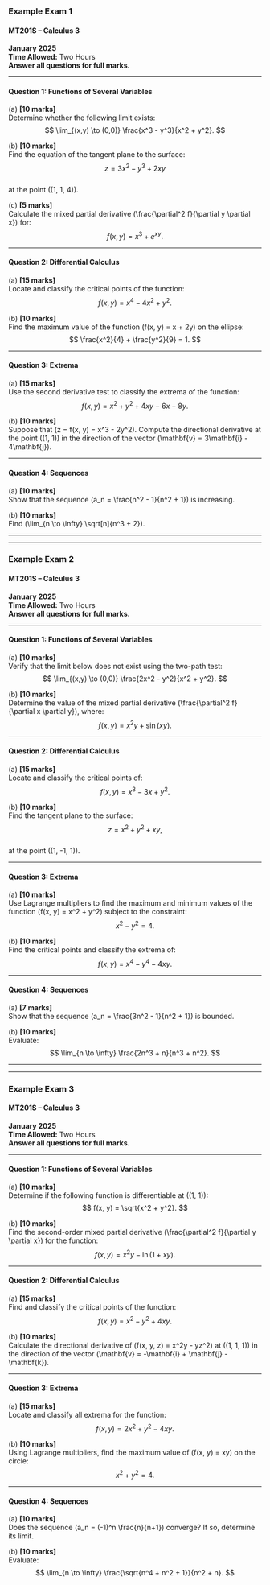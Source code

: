 ### Example Exam 1

#### MT201S – Calculus 3  
**January 2025**  
**Time Allowed:** Two Hours  
**Answer all questions for full marks.**

---

#### Question 1: Functions of Several Variables  

(a) **[10 marks]**  
Determine whether the following limit exists:  
$$
\lim_{(x,y) \to (0,0)} \frac{x^3 - y^3}{x^2 + y^2}.
$$  

(b) **[10 marks]**  
Find the equation of the tangent plane to the surface:  
$$
z = 3x^2 - y^3 + 2xy
$$  
at the point \((1, 1, 4)\).

(c) **[5 marks]**  
Calculate the mixed partial derivative \(\frac{\partial^2 f}{\partial y \partial x}\) for:  
$$
f(x, y) = x^3 + e^{xy}.
$$  

---

#### Question 2: Differential Calculus  

(a) **[15 marks]**  
Locate and classify the critical points of the function:  
$$
f(x, y) = x^4 - 4x^2 + y^2.
$$  

(b) **[10 marks]**  
Find the maximum value of the function \(f(x, y) = x + 2y\) on the ellipse:  
$$
\frac{x^2}{4} + \frac{y^2}{9} = 1.
$$  

---

#### Question 3: Extrema  

(a) **[15 marks]**  
Use the second derivative test to classify the extrema of the function:  
$$
f(x, y) = x^2 + y^2 + 4xy - 6x - 8y.
$$  

(b) **[10 marks]**  
Suppose that \(z = f(x, y) = x^3 - 2y^2\). Compute the directional derivative at the point \((1, 1)\) in the direction of the vector \(\mathbf{v} = 3\mathbf{i} - 4\mathbf{j}\).  

---

#### Question 4: Sequences  

(a) **[10 marks]**  
Show that the sequence \(a_n = \frac{n^2 - 1}{n^2 + 1}\) is increasing.  

(b) **[10 marks]**  
Find \(\lim_{n \to \infty} \sqrt[n]{n^3 + 2}\).  

---

---

### Example Exam 2

#### MT201S – Calculus 3  
**January 2025**  
**Time Allowed:** Two Hours  
**Answer all questions for full marks.**

---

#### Question 1: Functions of Several Variables  

(a) **[10 marks]**  
Verify that the limit below does not exist using the two-path test:  
$$
\lim_{(x,y) \to (0,0)} \frac{2x^2 - y^2}{x^2 + y^2}.
$$  

(b) **[10 marks]**  
Determine the value of the mixed partial derivative \(\frac{\partial^2 f}{\partial x \partial y}\), where:  
$$
f(x, y) = x^2 y + \sin(xy).
$$  

---

#### Question 2: Differential Calculus  

(a) **[15 marks]**  
Locate and classify the critical points of:  
$$
f(x, y) = x^3 - 3x + y^2.
$$  

(b) **[10 marks]**  
Find the tangent plane to the surface:  
$$
z = x^2 + y^2 + xy,
$$  
at the point \((1, -1, 1)\).  

---

#### Question 3: Extrema  

(a) **[10 marks]**  
Use Lagrange multipliers to find the maximum and minimum values of the function \(f(x, y) = x^2 + y^2\) subject to the constraint:  
$$
x^2 - y^2 = 4.
$$  

(b) **[10 marks]**  
Find the critical points and classify the extrema of:  
$$
f(x, y) = x^4 - y^4 - 4xy.
$$  

---

#### Question 4: Sequences  

(a) **[7 marks]**  
Show that the sequence \(a_n = \frac{3n^2 - 1}{n^2 + 1}\) is bounded.  

(b) **[10 marks]**  
Evaluate:  
$$
\lim_{n \to \infty} \frac{2n^3 + n}{n^3 + n^2}.
$$  

---

---

### Example Exam 3

#### MT201S – Calculus 3  
**January 2025**  
**Time Allowed:** Two Hours  
**Answer all questions for full marks.**

---

#### Question 1: Functions of Several Variables  

(a) **[10 marks]**  
Determine if the following function is differentiable at \((1, 1)\):  
$$
f(x, y) = \sqrt{x^2 + y^2}.
$$  

(b) **[10 marks]**  
Find the second-order mixed partial derivative \(\frac{\partial^2 f}{\partial y \partial x}\) for the function:  
$$
f(x, y) = x^2y - \ln(1 + xy).
$$  

---

#### Question 2: Differential Calculus  

(a) **[15 marks]**  
Find and classify the critical points of the function:  
$$
f(x, y) = x^2 - y^2 + 4xy.
$$  

(b) **[10 marks]**  
Calculate the directional derivative of \(f(x, y, z) = x^2y - yz^2\) at \((1, 1, 1)\) in the direction of the vector \(\mathbf{v} = -\mathbf{i} + \mathbf{j} - \mathbf{k}\).  

---

#### Question 3: Extrema  

(a) **[15 marks]**  
Locate and classify all extrema for the function:  
$$
f(x, y) = 2x^2 + y^2 - 4xy.
$$  

(b) **[10 marks]**  
Using Lagrange multipliers, find the maximum value of \(f(x, y) = xy\) on the circle:  
$$
x^2 + y^2 = 4.
$$  

---

#### Question 4: Sequences  

(a) **[10 marks]**  
Does the sequence \(a_n = (-1)^n \frac{n}{n+1}\) converge? If so, determine its limit.  

(b) **[10 marks]**  
Evaluate:  
$$
\lim_{n \to \infty} \frac{\sqrt{n^4 + n^2 + 1}}{n^2 + n}.
$$  
